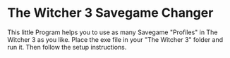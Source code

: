 # The Witcher 3 Savegame Changer
This little Program helps you to use as many Savegame "Profiles" in The Witcher 3 as you like.
Place the exe file in your "The Witcher 3" folder and run it. 
Then follow the setup instructions.